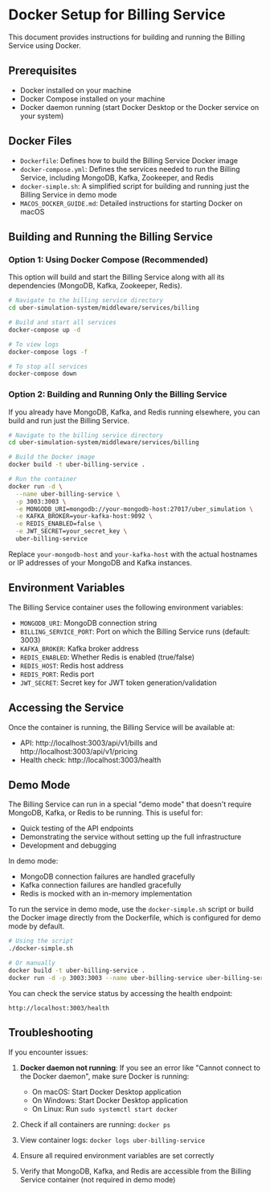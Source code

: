 # Docker Setup for Billing Service

This document provides instructions for building and running the Billing Service using Docker.

## Prerequisites

- Docker installed on your machine
- Docker Compose installed on your machine
- Docker daemon running (start Docker Desktop or the Docker service on your system)

## Docker Files

- `Dockerfile`: Defines how to build the Billing Service Docker image
- `docker-compose.yml`: Defines the services needed to run the Billing Service, including MongoDB, Kafka, Zookeeper, and Redis
- `docker-simple.sh`: A simplified script for building and running just the Billing Service in demo mode
- `MACOS_DOCKER_GUIDE.md`: Detailed instructions for starting Docker on macOS

## Building and Running the Billing Service

### Option 1: Using Docker Compose (Recommended)

This option will build and start the Billing Service along with all its dependencies (MongoDB, Kafka, Zookeeper, Redis).

```bash
# Navigate to the billing service directory
cd uber-simulation-system/middleware/services/billing

# Build and start all services
docker-compose up -d

# To view logs
docker-compose logs -f

# To stop all services
docker-compose down
```

### Option 2: Building and Running Only the Billing Service

If you already have MongoDB, Kafka, and Redis running elsewhere, you can build and run just the Billing Service.

```bash
# Navigate to the billing service directory
cd uber-simulation-system/middleware/services/billing

# Build the Docker image
docker build -t uber-billing-service .

# Run the container
docker run -d \
  --name uber-billing-service \
  -p 3003:3003 \
  -e MONGODB_URI=mongodb://your-mongodb-host:27017/uber_simulation \
  -e KAFKA_BROKER=your-kafka-host:9092 \
  -e REDIS_ENABLED=false \
  -e JWT_SECRET=your_secret_key \
  uber-billing-service
```

Replace `your-mongodb-host` and `your-kafka-host` with the actual hostnames or IP addresses of your MongoDB and Kafka instances.

## Environment Variables

The Billing Service container uses the following environment variables:

- `MONGODB_URI`: MongoDB connection string
- `BILLING_SERVICE_PORT`: Port on which the Billing Service runs (default: 3003)
- `KAFKA_BROKER`: Kafka broker address
- `REDIS_ENABLED`: Whether Redis is enabled (true/false)
- `REDIS_HOST`: Redis host address
- `REDIS_PORT`: Redis port
- `JWT_SECRET`: Secret key for JWT token generation/validation

## Accessing the Service

Once the container is running, the Billing Service will be available at:

- API: http://localhost:3003/api/v1/bills and http://localhost:3003/api/v1/pricing
- Health check: http://localhost:3003/health

## Demo Mode

The Billing Service can run in a special "demo mode" that doesn't require MongoDB, Kafka, or Redis to be running. This is useful for:

- Quick testing of the API endpoints
- Demonstrating the service without setting up the full infrastructure
- Development and debugging

In demo mode:
- MongoDB connection failures are handled gracefully
- Kafka connection failures are handled gracefully
- Redis is mocked with an in-memory implementation

To run the service in demo mode, use the `docker-simple.sh` script or build the Docker image directly from the Dockerfile, which is configured for demo mode by default.

```bash
# Using the script
./docker-simple.sh

# Or manually
docker build -t uber-billing-service .
docker run -d -p 3003:3003 --name uber-billing-service uber-billing-service
```

You can check the service status by accessing the health endpoint:
```
http://localhost:3003/health
```

## Troubleshooting

If you encounter issues:

1. **Docker daemon not running**: If you see an error like "Cannot connect to the Docker daemon", make sure Docker is running:
   - On macOS: Start Docker Desktop application
   - On Windows: Start Docker Desktop application
   - On Linux: Run `sudo systemctl start docker`

2. Check if all containers are running: `docker ps`
3. View container logs: `docker logs uber-billing-service`
4. Ensure all required environment variables are set correctly
5. Verify that MongoDB, Kafka, and Redis are accessible from the Billing Service container (not required in demo mode)